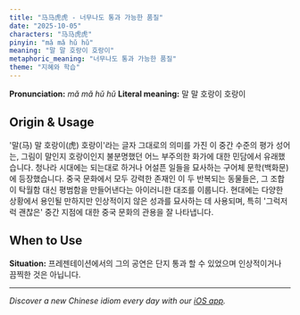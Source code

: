 ```yaml
---
title: "马马虎虎 - 너무나도 통과 가능한 품질"
date: "2025-10-05"
characters: "马马虎虎"
pinyin: "mǎ mǎ hǔ hǔ"
meaning: "말 말 호랑이 호랑이"
metaphoric_meaning: "너무나도 통과 가능한 품질"
theme: "지혜와 학습"
---
```


**Pronunciation:** *mǎ mǎ hǔ hǔ*
**Literal meaning:** 말 말 호랑이 호랑이

## Origin & Usage

'말(马) 말 호랑이(虎) 호랑이'라는 글자 그대로의 의미를 가진 이 중간 수준의 평가 성어는, 그림이 말인지 호랑이인지 불분명했던 어느 부주의한 화가에 대한 민담에서 유래했습니다. 청나라 시대에는 되는대로 하거나 어설픈 일들을 묘사하는 구어체 문학(백화문)에 등장했습니다. 중국 문화에서 모두 강력한 존재인 이 두 반복되는 동물들은, 그 조합이 탁월함 대신 평범함을 만들어낸다는 아이러니한 대조를 이룹니다. 현대에는 다양한 상황에서 용인될 만하지만 인상적이지 않은 성과를 묘사하는 데 사용되며, 특히 '그럭저럭 괜찮은' 중간 지점에 대한 중국 문화의 관용을 잘 나타냅니다.

## When to Use

**Situation:** 프레젠테이션에서의 그의 공연은 단지 통과 할 수 있었으며 인상적이거나 끔찍한 것은 아닙니다.

---

*Discover a new Chinese idiom every day with our [iOS app](https://apps.apple.com/us/app/daily-chinese-idioms/id6740611324).*
